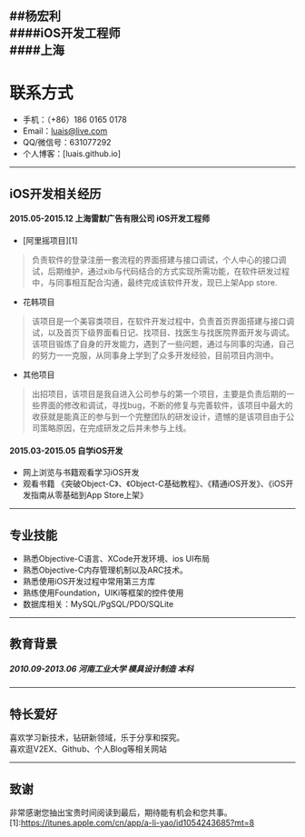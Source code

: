 

##**杨宏利**	
####iOS开发工程师	  
####上海
---
# 联系方式
- 手机：（+86）186 0165 0178 
- Email：luais@live.com 
- QQ/微信号：631077292
- 个人博客：[luais.github.io]

------
## iOS开发相关经历	

#### 2015.05-2015.12	 上海雷默广告有限公司   	iOS开发工程师	
*	[阿里摇项目][1]
>负责软件的登录注册一套流程的界面搭建与接口调试，个人中心的接口调试，后期维护，通过xib与代码结合的方式实现所需功能，在软件研发过程中，与同事相互配合沟通，最终完成该软件开发，现已上架App store.

*	花韩项目
>该项目是一个美容类项目，在软件开发过程中，负责首页界面搭建与接口调试，以及首页下级界面看日记、找项目、找医生与找医院界面开发与调试。该项目锻炼了自身的开发能力，遇到了一些问题，通过与同事的沟通，自己的努力一一克服，从同事身上学到了众多开发经验，目前项目内测中。

*	其他项目
>出招项目，该项目是我自进入公司参与的第一个项目，主要是负责后期的一些界面的修改和调试，寻找bug，不断的修复与完善软件，该项目中最大的收获就是能真正的参与到一个完整团队的研发设计，遗憾的是该项目由于公司策略原因，在完成研发之后并未参与上线。

#### 2015.03-2015.05	自学iOS开发	
*	网上浏览与书籍观看学习iOS开发	
*	观看书籍 《突破Object-C》、《Object-C基础教程》、《精通iOS开发》、《iOS开发指南从零基础到App Store上架》

------

## 专业技能	
- 熟悉Objective-C语言、XCode开发环境、ios UI布局
- 熟悉Objective-C内存管理机制以及ARC技术。
- 熟悉使用iOS开发过程中常用第三方库
- 熟练使用Foundation，UIKi等框架的控件使用
- 数据库相关：MySQL/PgSQL/PDO/SQLite

***
## 教育背景	
##### 2010.09-2013.06	河南工业大学	模具设计制造	本科	

------
## 特长爱好		
喜欢学习新技术，钻研新领域，乐于分享和探究。	
喜欢逛V2EX、Github、个人Blog等相关网站	

---

## 致谢
非常感谢您抽出宝贵时间阅读到最后，期待能有机会和您共事。
[1]:https://itunes.apple.com/cn/app/a-li-yao/id1054243685?mt=8

